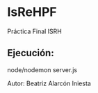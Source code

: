 # IsReHPF
Práctica Final ISRH


## Ejecución:
node/nodemon server.js

Autor: Beatriz Alarcón Iniesta
